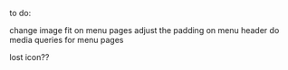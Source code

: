 to do:

change image fit on menu pages
adjust the padding on menu header 
do media queries for menu pages

lost icon??
